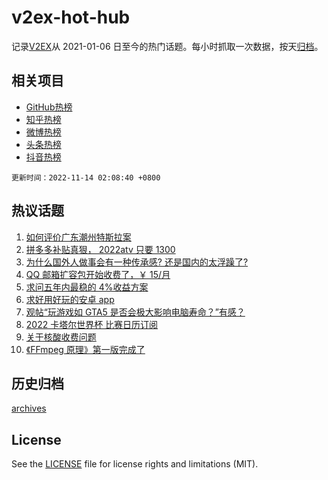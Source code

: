 # v2ex-hot-hub

 记录[V2EX](https://www.v2ex.com/)从 2021-01-06 日至今的热门话题。每小时抓取一次数据，按天[归档](archives)。
 
 ## 相关项目

- [GitHub热榜](https://github.com/snaildev/github-hot-hub)
- [知乎热榜](https://github.com/snaildev/zhihu-hot-hub)
- [微博热榜](https://github.com/snaildev/weibo-hot-hub)
- [头条热榜](https://github.com/snaildev/toutiao-hot-hub)
- [抖音热榜](https://github.com/snaildev/douyin-hot-hub)


 `更新时间：2022-11-14 02:08:40 +0800`

## 热议话题

1. [如何评价广东潮州特斯拉案](https://www.v2ex.com/t/894931)
1. [拼多多补贴真狠， 2022atv 只要 1300](https://www.v2ex.com/t/894824)
1. [为什么国外人做事会有一种传承感? 还是国内的太浮躁了?](https://www.v2ex.com/t/894894)
1. [QQ 邮箱扩容包开始收费了，￥ 15/月](https://www.v2ex.com/t/894818)
1. [求问五年内最稳的 4%收益方案](https://www.v2ex.com/t/894842)
1. [求好用好玩的安卓 app](https://www.v2ex.com/t/894812)
1. [观帖“玩游戏如 GTA5 是否会极大影响电脑寿命？”有感？](https://www.v2ex.com/t/894861)
1. [2022 卡塔尔世界杯 比赛日历订阅](https://www.v2ex.com/t/894827)
1. [关于核酸收费问题](https://www.v2ex.com/t/894905)
1. [《FFmpeg 原理》第一版完成了](https://www.v2ex.com/t/894803)

## 历史归档

[archives](archives)

## License

See the [LICENSE](LICENSE) file for license rights and limitations (MIT).
